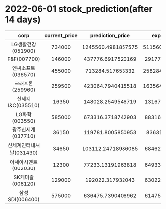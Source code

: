 # 2022-06-01 stock_prediction(after 14 days)

|   corp   |   current_price   |   prediction_price   |   expected_profit   |
|:--------:|:-----------------:|:--------------------:|:-------------------:|
|LG생활건강(051900)|734000|1245560.4981857575|511560.49818575755|
|F&F(007700)|146000|437776.6917520169|291776.6917520169|
|엔씨소프트(036570)|455000|713284.517653332|258284.51765333198|
|크래프톤(259960)|259500|423064.7940415518|163564.79404155182|
|신세계 I&C(035510)|16350|148028.2549546719|131678.2549546719|
|LG화학(003550)|585000|673316.3718742903|88316.37187429029|
|광주신세계(037710)|36150|119781.8005850953|83631.8005850953|
|신세계인터내셔날(031430)|34650|103112.24718986085|68462.24718986085|
|아세아시멘트(002030)|12300|77233.13191963818|64933.13191963818|
|SK케미칼(006120)|129000|192022.317932043|63022.31793204299|
|삼성SDI(006400)|575000|636475.7390406962|61475.73904069618|
